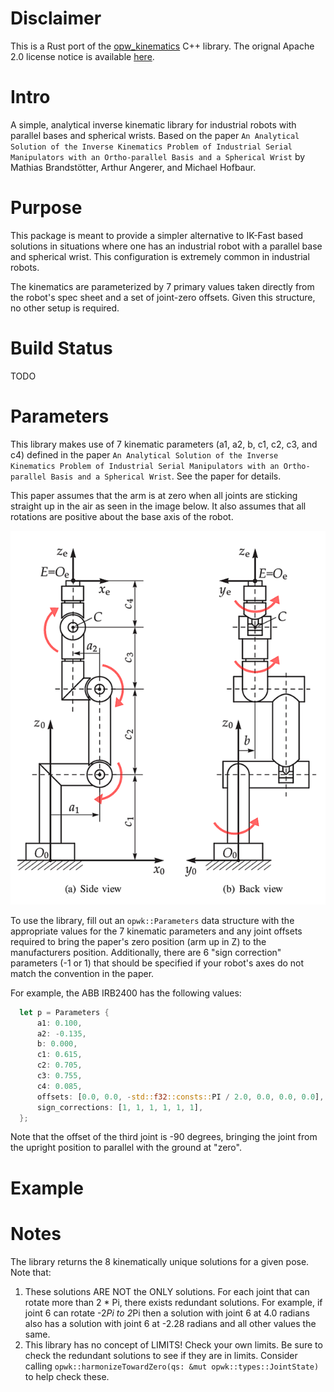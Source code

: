 <!-- 
NOTICE: THIS FILE HAS BEEN MODIFIED BY Leo Ghafari UNDER COMPLIANCE WITH THE APACHE 2.0 LICENCE FROM THE ORIGINAL WORK.
-->


# Disclaimer
This is a Rust port of the [opw_kinematics](https://github.com/Jmeyer1292/opw_kinematics) C++ library.
The orignal Apache 2.0 license notice is available [here](LICENSE_APACHE.md).


# Intro
A simple, analytical inverse kinematic library for industrial robots with parallel bases and
spherical wrists. Based on the paper `An Analytical Solution of the Inverse Kinematics Problem
of Industrial Serial Manipulators with an Ortho-parallel Basis and a Spherical Wrist` by
Mathias Brandstötter, Arthur Angerer, and Michael Hofbaur.

# Purpose
This package is meant to provide a simpler alternative to IK-Fast based solutions in situations
where one has an industrial robot with a parallel base and spherical wrist. This configuration
is extremely common in industrial robots.

The kinematics are parameterized by 7 primary values taken directly from the robot's spec sheet
and a set of joint-zero offsets. Given this structure, no other setup is required.

# Build Status
TODO

# Parameters

This library makes use of 7 kinematic parameters (a1, a2, b, c1, c2, c3, and c4) defined in the paper `An Analytical Solution of the Inverse Kinematics Problem
of Industrial Serial Manipulators with an Ortho-parallel Basis and a Spherical Wrist`. See the paper for details.

This paper assumes that the arm is at zero when all joints are sticking straight up in the air as seen in the image below. It also assumes that all rotations are positive about the base axis of the robot.

![OPW Diagram](opw.png)

To use the library, fill out an `opwk::Parameters` data structure with the appropriate values for the 7 kinematic parameters and any joint offsets required to bring the paper's zero position (arm up in Z) to the manufacturers position. Additionally, there are 6 "sign correction" parameters (-1 or 1) that should be specified if your robot's axes do not match the convention in the paper.

For example, the ABB IRB2400 has the following values:
```rust
  let p = Parameters {
      a1: 0.100,
      a2: -0.135,
      b: 0.000,
      c1: 0.615,
      c2: 0.705,
      c3: 0.755,
      c4: 0.085,
      offsets: [0.0, 0.0, -std::f32::consts::PI / 2.0, 0.0, 0.0, 0.0],
      sign_corrections: [1, 1, 1, 1, 1, 1],
  };
``` 

Note that the offset of the third joint is -90 degrees, bringing the joint from the upright position to parallel with the ground at "zero".

# Example


# Notes

The library returns the 8 kinematically unique solutions for a given pose. Note that:
 1. These solutions ARE NOT the ONLY solutions. For each joint that can rotate more than 2 * Pi, there exists redundant solutions. For example, if joint 6 can rotate -2*Pi to 2*Pi then a solution with joint 6 at 4.0 radians also has a solution with joint 6 at -2.28 radians and all other values the same.
 2. This library has no concept of LIMITS! Check your own limits. Be sure to check the redundant solutions to see if they are in limits. Consider calling `opwk::harmonizeTowardZero(qs: &mut opwk::types::JointState)` to help check these.
